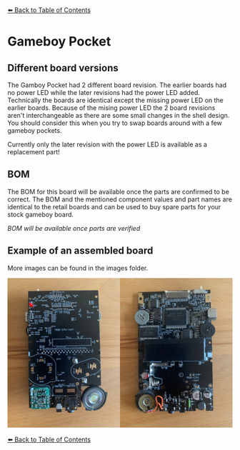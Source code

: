 [:arrow_left: Back to Table of Contents](/../../)

# Gameboy Pocket

## Different board versions
The Gamboy Pocket had 2 different board revision. 
The earlier boards had no power LED while the later revisions had the power LED added. Technically the boards are identical except the missing power LED on the earlier boards.
Because of the mising power LED the 2 board revisions aren't interchangeable as there are some small changes in the shell design. 
You should consider this when you try to swap boards around with a few gameboy pockets.

Currently only the later revision with the power LED is available as a replacement part!

## BOM

The BOM for this board will be available once the parts are confirmed to be correct. The BOM and the mentioned component values and part names are identical to the retail boards and can be used to buy spare parts for your stock gameboy board.

*BOM will be available once parts are verified*

## Example of an assembled board
More images can be found in the images folder.

![](/Pocket/Images/Pocket_Boards.jpg) 

[:arrow_left: Back to Table of Contents](/README.md)
